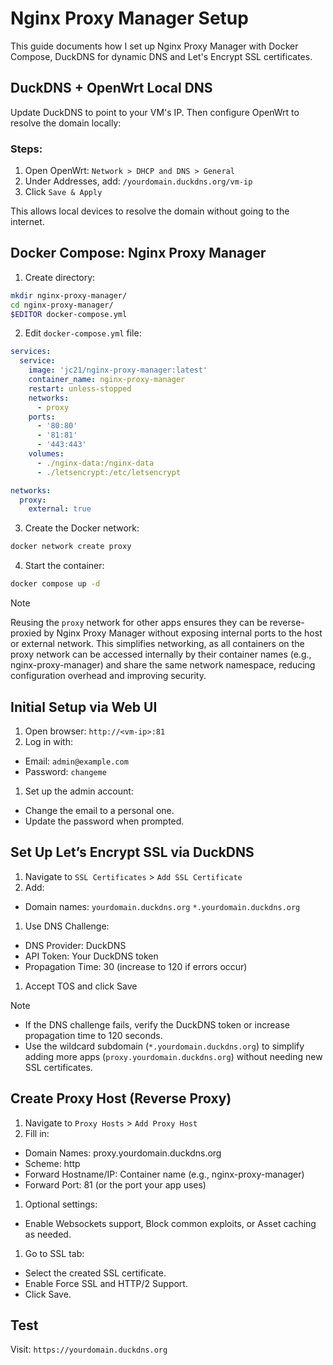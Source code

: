 # Nginx Proxy Manager Setup

This guide documents how I set up Nginx Proxy Manager with Docker Compose, DuckDNS for dynamic DNS and Let's Encrypt SSL certificates.

## DuckDNS + OpenWrt Local DNS

Update DuckDNS to point to your VM's IP. Then configure OpenWrt to resolve the domain locally:

### Steps:

1. Open OpenWrt: `Network > DHCP and DNS > General`
1. Under Addresses, add: `/yourdomain.duckdns.org/vm-ip`
1. Click `Save & Apply`

This allows local devices to resolve the domain without going to the internet.

## Docker Compose: Nginx Proxy Manager

1. Create directory:

```sh
mkdir nginx-proxy-manager/
cd nginx-proxy-manager/
$EDITOR docker-compose.yml
```

2. Edit `docker-compose.yml` file:

```yaml
services:
  service:
    image: 'jc21/nginx-proxy-manager:latest'
    container_name: nginx-proxy-manager
    restart: unless-stopped
    networks:
      - proxy
    ports:
      - '80:80'
      - '81:81'
      - '443:443'
    volumes:
      - ./nginx-data:/nginx-data
      - ./letsencrypt:/etc/letsencrypt

networks:
  proxy:
    external: true
```

3. Create the Docker network:

```sh
docker network create proxy
```

4. Start the container:

```sh
docker compose up -d
```

> [!NOTE]
> Reusing the `proxy` network for other apps ensures they can be reverse-proxied by Nginx Proxy Manager without exposing internal ports to the host or external network. This simplifies networking, as all containers on the proxy network can be accessed internally by their container names (e.g., nginx-proxy-manager) and share the same network namespace, reducing configuration overhead and improving security.

## Initial Setup via Web UI

1. Open browser: `http://<vm-ip>:81`
1. Log in with:
  * Email: `admin@example.com`
  * Password: `changeme`
1. Set up the admin account:
  * Change the email to a personal one.
  * Update the password when prompted.

## Set Up Let’s Encrypt SSL via DuckDNS

1. Navigate to `SSL Certificates` > `Add SSL Certificate`
1. Add:
  * Domain names: `yourdomain.duckdns.org` `*.yourdomain.duckdns.org`
1. Use DNS Challenge:
  * DNS Provider: DuckDNS
  * API Token: Your DuckDNS token
  * Propagation Time: 30 (increase to 120 if errors occur)
1. Accept TOS and click Save

> [!NOTE]
> * If the DNS challenge fails, verify the DuckDNS token or increase propagation time to 120 seconds.
> * Use the wildcard subdomain (`*.yourdomain.duckdns.org`) to simplify adding more apps (`proxy.yourdomain.duckdns.org`) without needing new SSL certificates.

## Create Proxy Host (Reverse Proxy)

1. Navigate to `Proxy Hosts` > `Add Proxy Host`
1. Fill in:
  * Domain Names: proxy.yourdomain.duckdns.org
  * Scheme: http
  * Forward Hostname/IP: Container name (e.g., nginx-proxy-manager)
  * Forward Port: 81 (or the port your app uses)
1. Optional settings:
  * Enable Websockets support, Block common exploits, or Asset caching as needed.
1. Go to SSL tab:
  * Select the created SSL certificate.
  * Enable Force SSL and HTTP/2 Support.
  * Click Save.

## Test

Visit: `https://yourdomain.duckdns.org`
